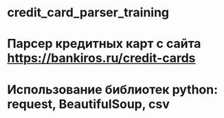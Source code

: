 # credit_card_parser_training
# Парсер кредитных карт с сайта https://bankiros.ru/credit-cards
# Использование библиотек python: request, BeautifulSoup, csv
